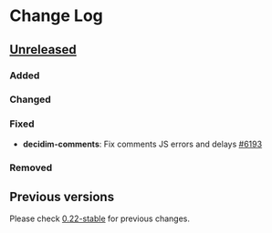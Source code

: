 # Change Log

## [Unreleased](https://github.com/decidim/decidim/tree/HEAD)

### Added

### Changed

### Fixed

- **decidim-comments**: Fix comments JS errors and delays [\#6193](https://github.com/decidim/decidim/pull/6193)

### Removed

## Previous versions

Please check [0.22-stable](https://github.com/decidim/decidim/blob/0.22-stable/CHANGELOG.md) for previous changes.
